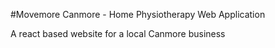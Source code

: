 #Movemore Canmore - Home Physiotherapy Web Application

A react based website for a local Canmore business